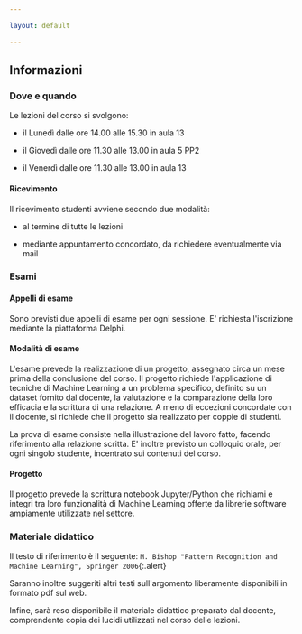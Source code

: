 ```yaml
---

layout: default

---
```

## Informazioni

### Dove e quando

Le lezioni del corso si svolgono:

* il Lunedì dalle ore 14.00 alle 15.30 in aula 13

* il Giovedì dalle ore 11.30 alle 13.00 in aula 5 PP2

* il Venerdì dalle ore 11.30 alle 13.00 in aula 13

#### Ricevimento

Il ricevimento studenti avviene secondo due modalità:

* al termine di tutte le lezioni

* mediante appuntamento concordato, da richiedere eventualmente via mail

### Esami

#### Appelli di esame

Sono previsti due appelli di esame per ogni sessione. E' richiesta l'iscrizione
mediante la piattaforma Delphi.

#### Modalità di esame

L'esame prevede la realizzazione di un progetto, assegnato circa un mese prima
della conclusione del corso. Il progetto richiede l'applicazione di tecniche di
Machine Learning a un problema specifico, definito su un dataset fornito dal
docente, la valutazione e la comparazione della loro efficacia e la scrittura di
una relazione. A meno di eccezioni concordate con il docente, si richiede che il
progetto sia realizzato per coppie di studenti.

La prova di esame consiste nella illustrazione del lavoro fatto, facendo
riferimento alla relazione scritta. E' inoltre previsto un colloquio orale, per
ogni singolo studente, incentrato sui contenuti del corso.

#### Progetto

Il progetto prevede la scrittura notebook Jupyter/Python che richiami e integri 
tra loro funzionalità di Machine Learning
offerte da librerie software ampiamente utilizzate nel settore.


### Materiale didattico

Il testo di riferimento è il seguente:
`M. Bishop "Pattern Recognition and Machine Learning", Springer 2006`{:.alert}

Saranno inoltre suggeriti altri testi sull'argomento liberamente disponibili in
formato pdf sul web.

Infine, sarà reso disponibile il materiale didattico preparato dal docente,
comprendente copia dei lucidi utilizzati nel corso delle lezioni.

 

 

 
